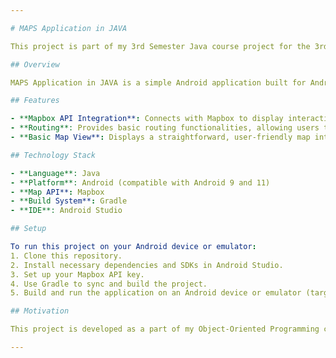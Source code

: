 ```yaml
---

# MAPS Application in JAVA

This project is part of my 3rd Semester Java course project for the 3rd internal evaluation, focused on Object-Oriented Programming (OOP) concepts.

## Overview

MAPS Application in JAVA is a simple Android application built for Android 9 or 11. The main functionality involves displaying a map view and providing basic routing features. The application integrates the Mapbox API to demonstrate fundamental map-based interactions and routes, showcasing Java skills in API integration, UI handling, and OOP principles.

## Features

- **Mapbox API Integration**: Connects with Mapbox to display interactive maps.
- **Routing**: Provides basic routing functionalities, allowing users to view routes on the map.
- **Basic Map View**: Displays a straightforward, user-friendly map interface.

## Technology Stack

- **Language**: Java
- **Platform**: Android (compatible with Android 9 and 11)
- **Map API**: Mapbox
- **Build System**: Gradle
- **IDE**: Android Studio

## Setup

To run this project on your Android device or emulator:
1. Clone this repository.
2. Install necessary dependencies and SDKs in Android Studio.
3. Set up your Mapbox API key.
4. Use Gradle to sync and build the project.
5. Build and run the application on an Android device or emulator (targeting Android 9 or 11).

## Motivation

This project is developed as a part of my Object-Oriented Programming coursework, with an emphasis on API integration within Java for Android development.

---
```

